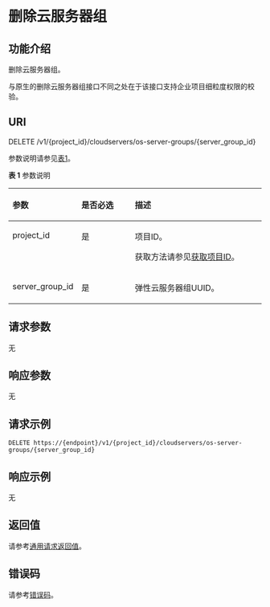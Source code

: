 # 删除云服务器组<a name="ZH-CN_TOPIC_0161097719"></a>

## 功能介绍<a name="zh-cn_topic_0057973160_section59750848"></a>

删除云服务器组。

与原生的删除云服务器组接口不同之处在于该接口支持企业项目细粒度权限的校验。

## URI<a name="zh-cn_topic_0057973160_section886720"></a>

DELETE /v1/\{project\_id\}/cloudservers/os-server-groups/\{server\_group\_id\}

参数说明请参见[表1](#table1962114910318)。

**表 1**  参数说明

<a name="table1962114910318"></a>
<table><thead align="left"><tr id="row8962134919317"><th class="cellrowborder" valign="top" width="20.982098209820983%" id="mcps1.2.4.1.1"><p id="p197391457193119"><a name="p197391457193119"></a><a name="p197391457193119"></a>参数</p>
</th>
<th class="cellrowborder" valign="top" width="22.882288228822883%" id="mcps1.2.4.1.2"><p id="p1173935753113"><a name="p1173935753113"></a><a name="p1173935753113"></a>是否必选</p>
</th>
<th class="cellrowborder" valign="top" width="56.13561356135614%" id="mcps1.2.4.1.3"><p id="p177391957113120"><a name="p177391957113120"></a><a name="p177391957113120"></a>描述</p>
</th>
</tr>
</thead>
<tbody><tr id="row1962164973114"><td class="cellrowborder" valign="top" width="20.982098209820983%" headers="mcps1.2.4.1.1 "><p id="p9739205753112"><a name="p9739205753112"></a><a name="p9739205753112"></a>project_id</p>
</td>
<td class="cellrowborder" valign="top" width="22.882288228822883%" headers="mcps1.2.4.1.2 "><p id="p11739135714313"><a name="p11739135714313"></a><a name="p11739135714313"></a>是</p>
</td>
<td class="cellrowborder" valign="top" width="56.13561356135614%" headers="mcps1.2.4.1.3 "><p id="p16739115763113"><a name="p16739115763113"></a><a name="p16739115763113"></a>项目ID。</p>
<p id="p5739125783114"><a name="p5739125783114"></a><a name="p5739125783114"></a>获取方法请参见<a href="获取项目ID.md">获取项目ID</a>。</p>
</td>
</tr>
<tr id="row1696244913110"><td class="cellrowborder" valign="top" width="20.982098209820983%" headers="mcps1.2.4.1.1 "><p id="p1373995763112"><a name="p1373995763112"></a><a name="p1373995763112"></a>server_group_id</p>
</td>
<td class="cellrowborder" valign="top" width="22.882288228822883%" headers="mcps1.2.4.1.2 "><p id="p3739125713313"><a name="p3739125713313"></a><a name="p3739125713313"></a>是</p>
</td>
<td class="cellrowborder" valign="top" width="56.13561356135614%" headers="mcps1.2.4.1.3 "><p id="p20739357203113"><a name="p20739357203113"></a><a name="p20739357203113"></a>弹性云服务器组UUID。</p>
</td>
</tr>
</tbody>
</table>

## 请求参数<a name="section5232129133214"></a>

无

## 响应参数<a name="section1083161923214"></a>

无

## 请求示例<a name="zh-cn_topic_0057973160_section15049613"></a>

```
DELETE https://{endpoint}/v1/{project_id}/cloudservers/os-server-groups/{server_group_id}
```

## 响应示例<a name="section7280144719328"></a>

无

## 返回值<a name="zh-cn_topic_0057973160_section11059103"></a>

请参考[通用请求返回值](通用请求返回值.md)。

## 错误码<a name="section85821649202813"></a>

请参考[错误码](错误码.md)。

